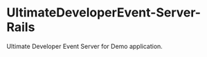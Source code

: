 UltimateDeveloperEvent-Server-Rails
===================================

Ultimate Developer Event Server for Demo application.
